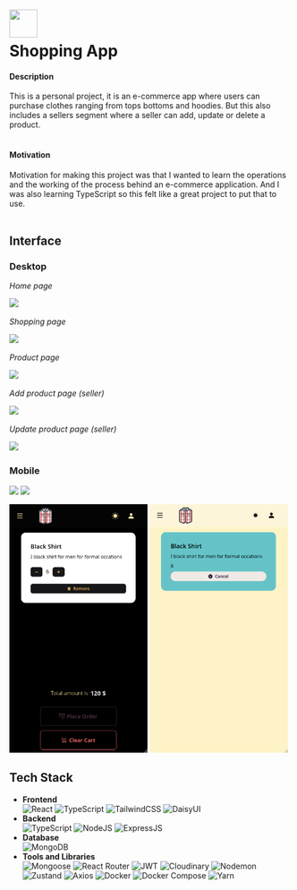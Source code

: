 # <img src="https://img.icons8.com/cotton/64/forester-shirt.png" width="50" height="50"/> <br> Shopping App
#### Description
This is a personal project, it is an e-commerce app where users can purchase clothes ranging from tops bottoms and hoodies.
But this also includes a sellers segment where a seller can add, update or delete a product.
<br>
<br>

#### Motivation
Motivation for making this project was that I wanted to learn the operations and the working of the process behind an e-commerce application.
And I was also learning TypeScript so this felt like a great project to put that to use.
<br>
<br>

## Interface
### Desktop
*Home page*

<img src="./screenshots/Screenshot from 2024-06-08 18-32-38.png"/>

*Shopping page*

<img src="./screenshots/Screenshot from 2024-06-08 18-20-41.png"/>

*Product page*

<img src="./screenshots/Screenshot from 2024-06-08 18-21-56.png"/>

*Add product page (seller)*

<img src="./screenshots/Screenshot from 2024-06-09 14-29-46.png"/>

*Update product page (seller)*

<img src="./screenshots/Screenshot from 2024-06-09 14-27-42.png"/>

### Mobile

<p float="left">
    <img src="./screenshots/Screenshot from 2024-06-08 18-23-44.png" width="49%"/>
    <img src="./screenshots/Screenshot from 2024-06-08 18-30-17.png" width="49%"/>
</p>

<p float="left">
    <img src="./screenshots/Screenshot from 2024-06-08 18-27-09.png" width="49%"/>
    <img src="./screenshots/Screenshot from 2024-06-08 18-29-51.png" width="49%"/>
</p>

## Tech Stack
+ **Frontend**\
    ![React](https://img.shields.io/badge/React-61DAFB?logo=react&logoColor=000&style=for-the-badge&logoSize=auto)
    ![TypeScript](https://img.shields.io/badge/typescript-%23007ACC.svg?style=for-the-badge&logo=typescript&logoColor=white&logoSize=auto)
    ![TailwindCSS](https://img.shields.io/badge/tailwindcss-%2338B2AC.svg?style=for-the-badge&logo=tailwind-css&logoColor=white&logoSize=auto)
    ![DaisyUI](https://img.shields.io/badge/daisyui-5A0EF8?style=for-the-badge&logo=daisyui&logoColor=white&logoSize=auto)
+ **Backend**\
    ![TypeScript](https://img.shields.io/badge/typescript-%23007ACC.svg?style=for-the-badge&logo=typescript&logoColor=white&logoSize=auto)
    ![NodeJS](https://img.shields.io/badge/node.js-6DA55F?style=for-the-badge&logo=node.js&logoColor=white&logoSize=auto)
    ![ExpressJS](https://img.shields.io/badge/expressjs-%23404d59.svg?style=for-the-badge&logo=express&logoColor=%2361DAFB&logoSize=auto)
+ **Database**\
    ![MongoDB](https://img.shields.io/badge/MongoDB-%234ea94b.svg?style=for-the-badge&logo=mongodb&logoColor=white)
+ **Tools and Libraries**\
    ![Mongoose](https://img.shields.io/badge/Mongoose-800?logo=mongoose&logoColor=fff&style=for-the-badge&logoSize=auto)
    ![React Router](https://img.shields.io/badge/React%20Router-CA4245?logo=reactrouter&logoColor=fff&style=for-the-badge&logoSize=auto)
    ![JWT](https://img.shields.io/badge/JWT-black?style=for-the-badge&logo=JSON%20web%20tokens&logoSize=auto)
    ![Cloudinary](https://img.shields.io/badge/Cloudinary-3448C5?logo=cloudinary&logoColor=fff&style=for-the-badge&logoSize=auto)
    ![Nodemon](https://img.shields.io/badge/Nodemon-76D04B?logo=nodemon&logoColor=fff&style=for-the-badge&logoSize=auto)
    ![Zustand](https://img.shields.io/badge/Zustand-61DAFB?logo=react&logoColor=fff&style=for-the-badge&logoSize=auto&color=maroon)
    ![Axios](https://img.shields.io/badge/Axios-5A29E4?logo=axios&logoColor=fff&style=for-the-badge)
    ![Docker](https://img.shields.io/badge/docker-%230db7ed.svg?style=for-the-badge&logo=docker&logoSize=auto&logoColor=white)
    ![Docker Compose](https://img.shields.io/badge/docker_compose-%230db7ed.svg?style=for-the-badge&logo=docker&logoSize=auto&logoColor=blue&color=black)
    ![Yarn](https://img.shields.io/badge/yarn-%232C8EBB.svg?style=for-the-badge&logo=yarn&logoColor=white&logoSize=auto)
